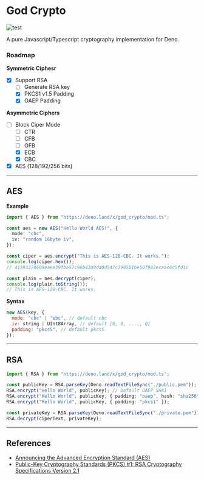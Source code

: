 # God Crypto

![test](https://github.com/invisal/god-crypto/workflows/test//badge.svg)

A pure Javascript/Typescript cryptography implementation for Deno.

### Roadmap

**Symmetric Ciphesr**

- [x] Support RSA
  - [ ] Generate RSA key
  - [x] PKCS1 v1.5 Padding
  - [x] OAEP Padding

**Asymmetric Ciphers**

- [ ] Block Ciper Mode
  - [ ] CTR
  - [ ] CFB
  - [ ] OFB
  - [x] ECB
  - [x] CBC
- [x] AES (128/192/256 bits)

---

## AES

**Example**

```typescript
import { AES } from "https://deno.land/x/god_crypto/mod.ts";

const aes = new AES("Hello World AES!", {
  mode: "cbc",
  iv: "random 16byte iv",
});

const ciper = aes.encrypt("This is AES-128-CBC. It works.");
console.log(ciper.hex());
// 41393374609eaee39fbe57c96b43a9da0d547c290501be50f983ecaac6c5fd1c

const plain = aes.decrypt(ciper);
console.log(plain.toString());
// This is AES-128-CBC. It works.
```

**Syntax**

```javascript
new AES(key, {
  mode: "cbc" | "ebc", // default cbc
  iv: string | UInt8Array, // default [0, 0, ...., 0]
  padding: "pkcs5", // default pkcs5
});
```

---

## RSA

```typescript
import { RSA } from "https://deno.land/x/god_crypto/mod.ts";

const publicKey = RSA.parseKey(Deno.readTextFileSync("./public.pem"));
RSA.encrypt("Hello World", publicKey); // Default OAEP SHA1
RSA.encrypt("Hello World", publicKey, { padding: "oaep", hash: "sha256" });
RSA.encrypt("Hello World", publicKey, { padding: "pkcs1" });

const privateKey = RSA.parseKey(Deno.readTextFileSync("./private.pem"));
RSA.decrypt(ciperText, privateKey);
```

---

## References

- [Announcing the Advanced Encryption Standard (AES)](https://csrc.nist.gov/csrc/media/publications/fips/197/final/documents/fips-197.pdf)
- [Public-Key Cryptography Standards (PKCS) #1: RSA Cryptography Specifications Version 2.1](https://tools.ietf.org/html/rfc3447)
